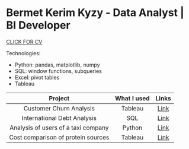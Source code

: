 # Bermet Kerim Kyzy - Data Analyst | BI Developer

[CLICK FOR CV](https://drive.google.com/file/d/1XK6QxA0RN93WQOle4Kk8m5cELdz0XGZG/view?usp=sharing)

Technologies: 
- Python: pandas, matplotlib, numpy
- SQL: window functions, subqueries
- Excel: pivot tables
- Tableau 

| Project                      | What I used      | Links         | 
| :-----:                      | :---:            | :---:         |
| Customer Churn Analysis      | Tableau          | [Link](https://public.tableau.com/views/CustomerChurnAnalysis_16599531265640/CustomerChurnAnalysis_1?:language=en-US&:display_count=n&:origin=viz_share_link)|
| International Debt Analysis  | SQL              | [Link](https://github.com/bermetkerim/bermetkerim/blob/main/International_debt_analysis.ipynb)     |
| Analysis of users of a taxi company             | Python           | [Link](https://github.com/bermetkerim/bermetkerim/blob/main/Taxi_user_data_analysis_Pt3.py)      | 
| Cost comparison of protein sources             | Tableau           | [Link](https://public.tableau.com/views/TheCheapestWaytoGetYourProtein/THECHEAPESTWAYSTOGETYOURPROTEIN?:language=en-US&:display_count=n&:origin=viz_share_link)  | 



